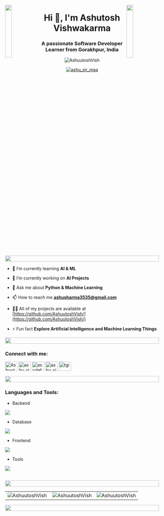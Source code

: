 <img align="left" src="https://user-images.githubusercontent.com/65187002/144930161-2f783401-8d27-4fdf-a2f7-cc0ba32f1f1f.gif" width="21%" style="display:inline;"><img align="right" src="https://user-images.githubusercontent.com/65187002/144930161-2f783401-8d27-4fdf-a2f7-cc0ba32f1f1f.gif" width="21%" style="display:inline;">
<h1 align="center">Hi 👋, I'm Ashutosh Vishwakarma</h1>
<h3 align="center">A passionate Software Developer Learner from Gorakhpur, India</h3>


<p align="center"> <img src="https://komarev.com/ghpvc/?username=AshuutoshVish&label=Profile%20views&color=0e75b6&style=flat" alt="AshuutoshVish" /> </p>

<p align="center"> <a href="https://x.com/ashu_sir_maa" target="blank"><img src="https://img.shields.io/twitter/follow/ashu_sir_maa" &style=flat alt="ashu_sir_maa" target="blank"/></a> </p>

<img src="https://i.imgur.com/dBaSKWF.gif" height="20" width="100%">

- 🌱 I’m currently learning **AI & ML**

- 🔭 I’m currently working on **AI Projects**

- 💬 Ask me about **Python & Machine Learning**

- 📫 How to reach me **ashusharma3535@gmail.com**

- 👨‍💻 All of my projects are available at [https://github.com/AshuutoshVish/](https://github.com/AshuutoshVish/)

- ⚡ Fun fact **Explore Artificial Intelligence and Machine Learning Things**

<img src="https://i.imgur.com/dBaSKWF.gif" height="20" width="100%">
<h3 align="left">Connect with me:</h3>
<p>
  <a href="https://www.linkedin.com/in/ashuutosh/" target="_blank"><img src="https://raw.githubusercontent.com/rahuldkjain/github-profile-readme-generator/master/src/images/icons/Social/linked-in-alt.svg" alt="Ashuutosh" height="30" width="40" /></a>
  <a href="https://x.com/ashu_sir_maa" target="_blank"><img src="https://raw.githubusercontent.com/rahuldkjain/github-profile-readme-generator/master/src/images/icons/Social/twitter.svg" alt="ashu_sir_maa" height="30" width="40" /></a>
  <a href="https://fb.com/ashusirmaa" target="_blank"><img src="https://raw.githubusercontent.com/rahuldkjain/github-profile-readme-generator/master/src/images/icons/Social/facebook.svg" alt="ascdefe" height="30" width="40" /></a>
  <a href="https://instagram.com/ashu_sir_maa" target="_blank"><img src="https://raw.githubusercontent.com/rahuldkjain/github-profile-readme-generator/master/src/images/icons/Social/instagram.svg" alt="ashu_sir_maa" height="30" width="40" /></a>
  <a href="https://www.codechef.com/users/tgi_74" target="_blank"><img src="https://cdn.jsdelivr.net/npm/simple-icons@3.1.0/icons/codechef.svg" alt="tgi" height="30" width="40" /></a>
</p>


<img src="https://i.imgur.com/dBaSKWF.gif" height="20" width="100%">

<h3 align="left">Languages and Tools:</h3>

- Backend
<p align="left">
  <a href="https://skillicons.dev">
    <img src="https://skillicons.dev/icons?i=django,js" />
  </a>
</p>

- Database
<p align="left">
  <a href="https://skillicons.dev">
    <img src="https://skillicons.dev/icons?i=sqlite,mysql" />
  </a>
</p>

- Frontend
<p align="left">
  <a href="https://skillicons.dev">
    <img src="https://skillicons.dev/icons?i=html,css,js,react,tailwind,bootstrap,materialui" />
  </a>
</p>

- Tools
<p align="left">
  <a href="https://skillicons.dev">
    <img src="https://skillicons.dev/icons?i=git,github,figma,xd,pycharm,vscode,linux" />
  </a>
</p>

<br/>

<img src="https://i.imgur.com/dBaSKWF.gif" height="20" width="100%">
<table>
  <tr>
    <td>
      <img align="left" src="https://github-readme-stats.vercel.app/api/top-langs?username=AshuutoshVish&show_icons=true&locale=en&layout=compact" alt="AshuutoshVish" />
    </td>
    <td>
      <img align="center" src="https://github-readme-stats.vercel.app/api?username=AshuutoshVish&show_icons=true&locale=en" alt="AshuutoshVish" />
    </td>
    <td>
      <img align="center" src="https://github-readme-streak-stats.herokuapp.com/?user=AshuutoshVish" alt="AshuutoshVish" />
    </td>
  </tr>
</table>
<img src="https://i.imgur.com/dBaSKWF.gif" height="20" width="100%">
